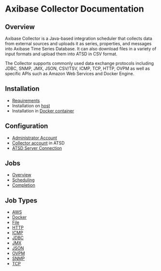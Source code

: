 # Axibase Collector Documentation

## Overview

Axibase Collector is a Java-based integration scheduler that collects data from external sources and uploads it as series, properties, and messages into Axibase Time Series Database. It can also download files in a variety of input formats and upload them into ATSD in CSV format.

The Collector supports commonly used data exchange protocols including JDBC, SNMP, JMX, JSON, CSV/TSV, ICMP, TCP, HTTP, OVPM as well as specific APIs such as Amazon Web Services and Docker Engine.

## Installation

* [Requirements](requirements.md)
* Installation on [host](installation.md)
* Installation in [Docker container](installation-on-docker.md)

## Configuration

* [Administrator Account](configure-administrator-account.md)
* [Collector account](collector-account.md) in ATSD
* [ATSD Server Connection](atsd-server-connection.md)

## Jobs

* [Overview](job-generic.md)
* [Scheduling](scheduling.md)
* [Completion](job-completion-messages.md)

## Job Types

* [AWS](jobs/aws.md)
* [Docker](jobs/docker.md)
* [File](jobs/file.md)
* [HTTP](jobs/http.md)
* [ICMP](jobs/icmp.md)
* [JDBC](jobs/jdbc.md)
* [JMX](jobs/jmx.md)
* [JSON](jobs/json.md)
* [OVPM](jobs/ovpm.md)
* [SNMP](jobs/snmp.md)
* [TCP](jobs/tcp.md)


